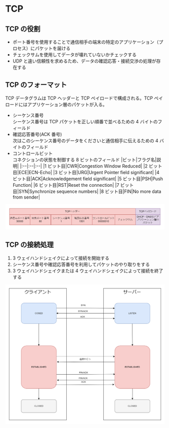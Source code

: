 # TCP

## TCP の役割

- ポート番号を使用することで通信相手の端末の特定のアプリケーション（プロセス）にパケットを届ける
- チェックサムを使用してデータが壊れていないかチェックする
- UDP と違い信頼性を求めるため、データの確認応答・接続交渉の処理が存在する

## TCP のフォーマット

TCP データグラムは TCP ヘッダーと TCP ペイロードで構成される。TCP ペイロードにはアプリケーション層のパケットが入る。

- シーケンス番号  
  シーケンス番号は TCP パケットを正しい順番で並べるための 4 バイトのフィールド
- 確認応答番号(ACK 番号)  
  次はこのシーケンス番号のデータをくださいと通信相手に伝えるための 4 バイトのフィールド
- コントロールビット  
  コネクションの状態を制御する 8 ビットのフィールド
  |ビット|フラグ名|説明|
  |:--|:--|:--|
  |1 ビット目|CWR|Congestion Window Reduced|
  |2 ビット目|ECE|ECN-Echo|
  |3 ビット目|URG|Urgent Pointer field significant|
  |4 ビット目|ACK|Acknowledgement field significant|
  |5 ビット目|PSH|Push Function|
  |6 ビット目|RST|Reset the connection|
  |7 ビット目|SYN|Synchronize sequence numbers|
  |8 ビット目|FIN|No more data from sender|

![TCP](../image/ネットワーク技術入門-TCP.drawio.png)

## TCP の接続処理

1. 3 ウェイハンドシェイクによって接続を開始する
2. シーケンス番号や確認応答番号を利用してパケットのやり取りをする
3. 3 ウェイハンドシェイクまたは 4 ウェイハンドシェイクによって接続を終了する

![TCP接続](../image/ネットワーク技術入門-TCP接続.drawio.png)

